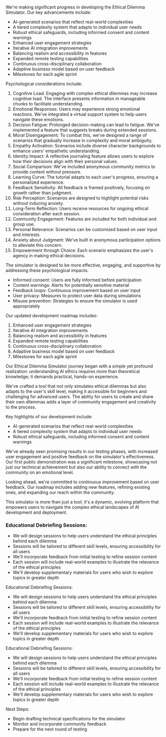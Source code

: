

We're making significant progress in developing the Ethical Dilemma Simulator. Our key advancements include:

- AI-generated scenarios that reflect real-world complexities
- A tiered complexity system that adapts to individual user needs
- Robust ethical safeguards, including informed consent and content warnings
- Enhanced user engagement strategies
- Iterative AI integration improvements
- Balancing realism and accessibility in features
- Expanded remote testing capabilities
- Continuous cross-disciplinary collaboration
- Adaptive business model based on user feedback
- Milestones for each agile sprint

Psychological considerations include:
1. Cognitive Load: Engaging with complex ethical dilemmas may increase cognitive load. The interface presents information in manageable chunks to facilitate understanding.
2. Emotional Responses: Users may experience strong emotional reactions. We've integrated a virtual support system to help users navigate these emotions.
3. Decision Fatigue: Prolonged decision-making can lead to fatigue. We've implemented a feature that suggests breaks during extended sessions.
4. Moral Disengagement: To combat this, we've designed a range of scenarios that gradually increase in complexity and moral ambiguity.
5. Empathy Activation: Scenarios include diverse character backgrounds to enhance users' empathetic understanding.
6. Identity Impact: A reflective journaling feature allows users to explore how their decisions align with their personal values.
7. Social Comparison: We've included anonymous community metrics to provide context without pressure.
8. Learning Curve: The tutorial adapts to each user's progress, ensuring a personalized experience.
9. Feedback Sensitivity: All feedback is framed positively, focusing on growth rather than judgment.
10. Risk Perception: Scenarios are designed to highlight potential risks without inducing anxiety.
11. Long-Term Reflection: Users receive resources for ongoing ethical consideration after each session.
12. Community Engagement: Features are included for both individual and group use.
13. Personal Relevance: Scenarios can be customized based on user input and interests.
14. Anxiety about Judgment: We've built in anonymous participation options to alleviate this concern.
15. Empowerment through Choice: Each scenario emphasizes the user's agency in making ethical decisions.

The simulator is designed to be more effective, engaging, and supportive by addressing these psychological impacts.
- Informed consent: Users are fully informed before participation
- Content warnings: Alerts for potentially sensitive material
- Feedback loops: Continuous improvement based on user input
- User privacy: Measures to protect user data during simulations
- Misuse prevention: Strategies to ensure the simulator is used appropriately

Our updated development roadmap includes:
1. Enhanced user engagement strategies
2. Iterative AI integration improvements
3. Balancing realism and accessibility in features
4. Expanded remote testing capabilities
5. Continuous cross-disciplinary collaboration
6. Adaptive business model based on user feedback
7. Milestones for each agile sprint

Our Ethical Dilemma Simulator journey began with a simple yet profound realization: understanding AI ethics requires more than theoretical knowledge; it demands practical, hands-on experience.

We've crafted a tool that not only simulates ethical dilemmas but also adapts to the user's skill level, making it accessible for beginners and challenging for advanced users. The ability for users to create and share their own dilemmas adds a layer of community engagement and creativity to the process.

Key highlights of our development include:
- AI-generated scenarios that reflect real-world complexities
- A tiered complexity system that adapts to individual user needs
- Robust ethical safeguards, including informed consent and content warnings

We've already seen promising results in our testing phases, with increased user engagement and positive feedback on the simulator's effectiveness. Our first public demonstration was a significant milestone, showcasing not just our technical achievement but also our ability to connect with the community on an emotional level.

Looking ahead, we're committed to continuous improvement based on user feedback. Our roadmap includes adding new features, refining existing ones, and expanding our reach within the community.

This simulator is more than just a tool; it's a dynamic, evolving platform that empowers users to navigate the complex ethical landscapes of AI development and deployment.

### Educational Debriefing Sessions:
- We will design sessions to help users understand the ethical principles behind each dilemma
- Sessions will be tailored to different skill levels, ensuring accessibility for all users
- We'll incorporate feedback from initial testing to refine session content
- Each session will include real-world examples to illustrate the relevance of the ethical principles
- We'll develop supplementary materials for users who wish to explore topics in greater depth

Educational Debriefing Sessions:
- We will design sessions to help users understand the ethical principles behind each dilemma
- Sessions will be tailored to different skill levels, ensuring accessibility for all users
- We'll incorporate feedback from initial testing to refine session content
- Each session will include real-world examples to illustrate the relevance of the ethical principles
- We'll develop supplementary materials for users who wish to explore topics in greater depth

Educational Debriefing Sessions:
- We will design sessions to help users understand the ethical principles behind each dilemma
- Sessions will be tailored to different skill levels, ensuring accessibility for all users
- We'll incorporate feedback from initial testing to refine session content
- Each session will include real-world examples to illustrate the relevance of the ethical principles
- We'll develop supplementary materials for users who wish to explore topics in greater depth

Next Steps:
- Begin drafting technical specifications for the simulator
- Monitor and incorporate community feedback
- Prepare for the next round of testing